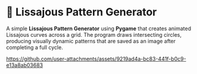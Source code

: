# 🎨 Lissajous Pattern Generator

A simple **Lissajous Pattern Generator** using **Pygame** that creates animated Lissajous curves across a grid. The program draws intersecting circles, producing visually dynamic patterns that are saved as an image after completing a full cycle.




https://github.com/user-attachments/assets/9219ad4a-bc83-441f-b0c9-e13a8ab03683



